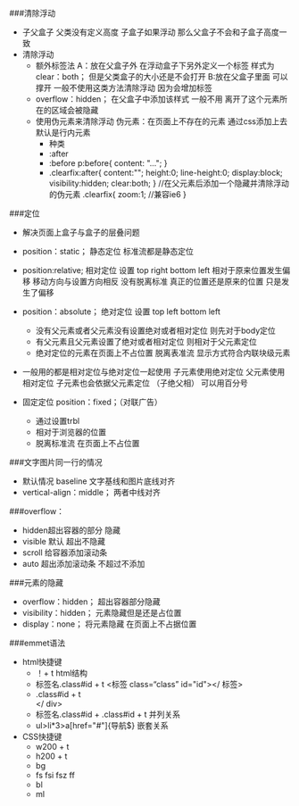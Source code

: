 ###清除浮动
* 子父盒子 父类没有定义高度 子盒子如果浮动 那么父盒子不会和子盒子高度一致
* 清除浮动
	* 额外标签法 A：放在父盒子外 在浮动盒子下另外定义一个标签 样式为clear：both； 但是父类盒子的大小还是不会打开 B:放在父盒子里面 可以撑开  一般不使用这类方法清除浮动 因为会增加标签
	* overflow：hidden；  在父盒子中添加该样式 一般不用  离开了这个元素所在的区域会被隐藏
	* 使用伪元素来清除浮动 伪元素：在页面上不存在的元素 通过css添加上去 默认是行内元素
		* 种类
		* :after
		* :before  p:before{  content: "..."; }
		* .clearfix:after{
			content:"";
			height:0;
			line-height:0;
			display:block;
			visibility:hidden;
			clear:both;
		} //在父元素后添加一个隐藏并清除浮动的伪元素
		.clearfix{
			zoom:1; //兼容ie6
		}

###定位
* 解决页面上盒子与盒子的层叠问题
* position：static； 静态定位 标准流都是静态定位
* position:relative; 相对定位 设置 top right bottom left 相对于原来位置发生偏移 移动方向与设置方向相反 没有脱离标准 真正的位置还是原来的位置 只是发生了偏移
* position：absolute； 绝对定位 设置 top left bottom left 
	* 没有父元素或者父元素没有设置绝对或者相对定位 则先对于body定位 
	* 有父元素且父元素设置了绝对或者相对定位 则相对于父元素定位
	* 绝对定位的元素在页面上不占位置 脱离表准流 显示方式符合内联块级元素
* 一般用的都是相对定位与绝对定位一起使用 子元素使用绝对定位 父元素使用相对定位 子元素也会依据父元素定位 （子绝父相）  可以用百分号

* 固定定位 position：fixed；（对联广告）
	* 通过设置trbl 
	* 相对于浏览器的位置 
	* 脱离标准流 在页面上不占位置

###文字图片同一行的情况
* 默认情况 baseline 文字基线和图片底线对齐
* vertical-align：middle； 两者中线对齐

###overflow：
* hidden超出容器的部分 隐藏 
* visible 默认 超出不隐藏
* scroll 给容器添加滚动条
* auto 超出添加滚动条 不超过不添加

###元素的隐藏
* overflow：hidden； 超出容器部分隐藏
* visibility：hidden； 元素隐藏但是还是占位置
* display：none； 将元素隐藏 在页面上不占据位置

###emmet语法
* html快捷键
	* ！+ t  html结构
	* 标签名.class#id + t  <标签 class=“class” id="id"></ 标签>
	* .class#id + t  <div class="class" id="id"> </ div>
	* 标签名.class#id + .class#id + t 并列关系
	* ul>li*3>a[href="#"]{导航$} 嵌套关系
* CSS快捷键
	* w200 + t 
	* h200 + t
	* bg
	* fs fsi fsz ff
	* bl
	* ml